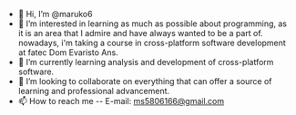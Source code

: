 - 👋 Hi, I’m @maruko6
- 👀 I’m interested in learning as much as possible about programming, as it is an area that I admire and have always wanted to be a part of.
nowadays, i'm taking a course in cross-platform software development at fatec Dom Evaristo Ans.
- 🌱 I’m currently learning analysis and development of cross-platform software.
- 💞️ I’m looking to collaborate on everything that can offer a source of learning and professional advancement.
- 📫 How to reach me -- E-mail: ms5806166@gmail.com

<!---
maruko6/maruko6 is a ✨ special ✨ repository because its `README.md` (this file) appears on your GitHub profile.
You can click the Preview link to take a look at your changes.
--->
